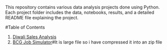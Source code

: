 This repository contains various data analysis projects done using Python. Each project folder includes the data, notebooks, results, and a detailed README file explaining the project.

#Table of Contents

1. [Diwali Sales Analysis](project1-diwali-sales-analysis) 
2. [BCG Job Simulator](project2-BCG-Data-Scientist-Job-Simulation)#It is large file so i have compressed it into an zip file
   
